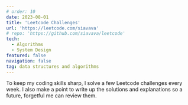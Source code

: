 ```yaml
---
# order: 10
date: 2023-08-01
title: 'Leetcode Challenges'
url: 'https://leetcode.com/siavava'
# repo: 'https://github.com/siavava/leetcode'
tech:
  - Algorithms
  - System Design
featured: false
navigation: false
tag: data structures and algorithms
---
```


To keep my coding skills sharp, I solve a few Leetcode challenges every week.
I also make a point to write up the solutions and explanations
so a future, forgetful me can review them.
